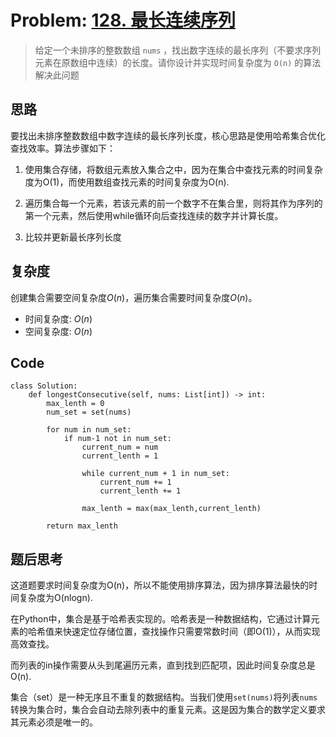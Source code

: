 # Problem: [128. 最长连续序列](https://leetcode.cn/problems/longest-consecutive-sequence/description/)
> 给定一个未排序的整数数组 `nums` ，找出数字连续的最长序列（不要求序列元素在原数组中连续）的长度。请你设计并实现时间复杂度为 `O(n)` 的算法解决此问题


## 思路
要找出未排序整数数组中数字连续的最长序列长度，核心思路是使用哈希集合优化查找效率。算法步骤如下：

1. 使用集合存储，将数组元素放入集合之中，因为在集合中查找元素的时间复杂度为O(1)，而使用数组查找元素的时间复杂度为O(n).

2. 遍历集合每一个元素，若该元素的前一个数字不在集合里，则将其作为序列的第一个元素，然后使用while循环向后查找连续的数字并计算长度。

3. 比较并更新最长序列长度


## 复杂度
创建集合需要空间复杂度$O(n)$，遍历集合需要时间复杂度$O(n)$。
- 时间复杂度: $O(n)$
- 空间复杂度: $O(n)$



## Code
```Python3 []
class Solution:
    def longestConsecutive(self, nums: List[int]) -> int:
        max_lenth = 0
        num_set = set(nums)

        for num in num_set:
            if num-1 not in num_set:
                current_num = num
                current_lenth = 1

                while current_num + 1 in num_set:
                    current_num += 1
                    current_lenth += 1
                
                max_lenth = max(max_lenth,current_lenth)

        return max_lenth
```

## 题后思考

这道题要求时间复杂度为O(n)，所以不能使用排序算法，因为排序算法最快的时间复杂度为O(nlogn).

在Python中，集合是基于哈希表实现的。哈希表是一种数据结构，它通过计算元素的哈希值来快速定位存储位置，查找操作只需要常数时间（即O(1)），从而实现高效查找。

而列表的in操作需要从头到尾遍历元素，直到找到匹配项，因此时间复杂度总是O(n).

集合（set）是一种无序且不重复的数据结构。当我们使用`set(nums)`将列表`nums`转换为集合时，集合会自动去除列表中的重复元素。这是因为集合的数学定义要求其元素必须是唯一的。